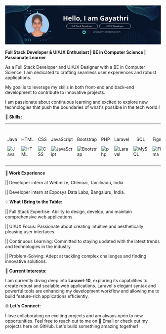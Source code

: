 ![Developer](banner.png)

**Full Stack Developer & UI/UX Enthusiast | BE in Computer Science | Passionate Learner**

As a Full Stack Developer and UI/UX Designer with a BE in Computer Science, I am dedicated to crafting seamless user experiences and robust applications. 

My goal is to leverage my skills in both front-end and back-end development to contribute to innovative projects. 

I am passionate about continuous learning and excited to explore new technologies that push the boundaries of what's possible in the tech world.!


🚀 **Skills:**

<div >
	<table>
		<tr>
			<td><p align="center">Java</p> <img width="50" src="https://user-images.githubusercontent.com/25181517/117201156-9a724800-adec-11eb-9a9d-3cd0f67da4bc.png" alt="Java" title="Java"/> </td>
			<td><p align="center">HTML</p><img width="50" src="https://user-images.githubusercontent.com/25181517/192158954-f88b5814-d510-4564-b285-dff7d6400dad.png" alt="HTML" title="HTML"/></td>
			<td> <p align="center">CSS</p><img width="50" src="https://user-images.githubusercontent.com/25181517/183898674-75a4a1b1-f960-4ea9-abcb-637170a00a75.png" alt="CSS" title="CSS"/> </td>
			<td> <p align="center">JavaScript</p><img width="50" src="https://user-images.githubusercontent.com/25181517/117447155-6a868a00-af3d-11eb-9cfe-245df15c9f3f.png" alt="JavaScript" title="JavaScript"/> </td>
			<td> <p align="center">Bootstrap</p><img width="50" src="https://user-images.githubusercontent.com/25181517/183898054-b3d693d4-dafb-4808-a509-bab54cf5de34.png" alt="Bootstrap" title="Bootstrap"/> </td>
			<td><p  align="center">PHP</p> <img width="50" src="https://user-images.githubusercontent.com/25181517/183570228-6a040b9f-3ddf-47a2-a201-743121dac664.png" alt="php" title="php"/> </td>
			<td> <p  align="center">Laravel</p> <img width="50" src="https://github.com/marwin1991/profile-technology-icons/assets/25181517/afcf1c98-544e-41fb-bf44-edba5e62809a" alt="Laravel" title="Laravel"/> </td>
			<td><p  align="center">SQL</p> <img width="50" src="https://user-images.githubusercontent.com/25181517/183896128-ec99105a-ec1a-4d85-b08b-1aa1620b2046.png" alt="MySQL" title="MySQL"/> </td>
			<td> <p  align="center">Figma</p><img width="50" src="https://user-images.githubusercontent.com/25181517/189715289-df3ee512-6eca-463f-a0f4-c10d94a06b2f.png" alt="Figma" title="Figma"/> </td>
			<td><p  align="center">Canva</p> <img width="50" src="https://github-production-user-asset-6210df.s3.amazonaws.com/136815194/253220886-02494c7c-de6a-43a6-9293-6369696842ed.png" alt="Canva" title="Canva"/> </td>
			<td> <p  align="center">VS-Code</p><img width="50" src="https://user-images.githubusercontent.com/25181517/192108891-d86b6220-e232-423a-bf5f-90903e6887c3.png" alt="Visual Studio Code" title="Visual Studio Code"/> </td>
		</tr>
	</table>
</div>

**💼 Work Experience**

|| Developer intern at Webmize, Chennai, Tamilnadu, India.

|| Developer intern at Exposys Data Labs, Bangaluru, India.

💡 **What I Bring to the Table:**

|| Full Stack Expertise: Ability to design, develop, and maintain comprehensive web applications.

|| UI/UX Focus: Passionate about creating intuitive and aesthetically pleasing user interfaces.

|| Continuous Learning: Committed to staying updated with the latest trends and technologies in the industry.

|| Problem-Solving: Adept at tackling complex challenges and finding innovative solutions.

🚀 **Current Interests:**

I am currently diving deep into **Laravel-10**, exploring its capabilities to create robust and scalable web applications. 
Laravel's elegant syntax and powerful tools are enhancing my development workflow and allowing me to build feature-rich applications efficiently.

🌐 **Let's Connect:**

I love collaborating on exciting projects and am always open to new opportunities. 
Feel free to reach out to me on 📧 Email or check out my projects here on GitHub. 
Let's build something amazing together!



